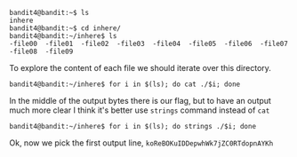 ```shell
bandit4@bandit:~$ ls
inhere
bandit4@bandit:~$ cd inhere/
bandit4@bandit:~/inhere$ ls
-file00  -file01  -file02  -file03  -file04  -file05  -file06  -file07  -file08  -file09
```
To explore the content of each file we should iterate over this directory.

```shell
bandit4@bandit:~/inhere$ for i in $(ls); do cat ./$i; done
```
In the middle of the output bytes there is our flag, but to have an output much more clear
I think it's better use ```strings``` command instead of ```cat```

```shell
bandit4@bandit:~/inhere$ for i in $(ls); do strings ./$i; done
```

Ok, now we pick the first output line, ```koReBOKuIDDepwhWk7jZC0RTdopnAYKh```
